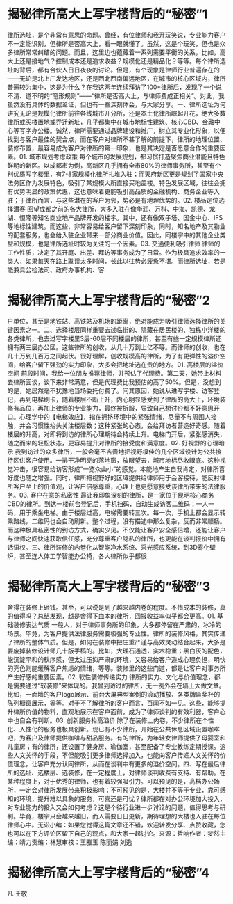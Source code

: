 # 揭秘律所高大上写字楼背后的“秘密”1

律所选址，是个非常有意思的命题。曾经，有位律师和我开玩笑说，专业能力客户不一定能识别，但律所是否高大上，看一眼就懂了。虽然，这是个玩笑，但也是众多律所常常纠结的问题。而且，这里边也蕴藏着一系列需要平衡的关系，比如，高大上还是接地气？控制成本还是追求收益？规模化还是精品化？等等。每个律所选址的背后，都有合伙人日日夜夜的讨论。但是，有个现象是律师行业普遍存在的——无论是北上广发达地区，还是西北西南偏远地区，在城市的核心区域内，律所普遍较为集中，这是为什么？在我这两年连续拜访了100+律所后，发现了一个说不清、道不明的“隐形规则”——“律所是否高大上，与律师费成正相关”。对此，我虽然没有具体的数据论证，但也有一些深刻体会，与大家分享。一、律所选址为何讲究无论是规模化律所前往各线城市开分所，还是本土化律所崛起开花，绝大多数律所或买楼置地或乔迁新址，几乎都集中在城市地标性建筑、核心CBD、金融中心等写字办公楼。诚然，律所需要通过品牌建设和推广，树立其专业化形象，以便找到与客户最佳的契合点，而在客户对律所不甚了解的前提下，律所的地理位置、装修布置，最容易成为客户对律所的第一印象，也是其决定是否愿意合作的重要因素。01. 城市规划考虑政策  每个城市的发展规划，都习惯打造聚焦商业潜能且特色鲜明的新区。以成都市为例，高新区几乎拥有全市80%的律师事务所，甚至有个别优质写字楼里，有7-8家规模化律所扎堆入驻；而天府新区更是规划了国家中央法务区作为发展特色，吸引了某规模大所直接买地盖楼。特色发展区域，往往会拥有优势明显的政策优惠，这也意味着更能吸引高品质的金融机构、商务企业等入驻；于律所而言，与这些潜在的客户为邻，势必是有地理优势的。02. 楼品定位选择潜客  回望成都之前的各大律所，大多入驻在像华润、万科、中海、凯德、龙湖、恒隆等知名商业地产品牌开发的楼宇。其中，还有像双子塔、国金中心、IFS等地标性建筑。而这些，非常容易给客户留下深刻印象，同时，知名地产及其物业的配套服务，也会给入驻企业带来一部分商业价值。因此，同楼宇中的其他企业类型和规模，也是律所选址时较为关注的一个因素。03. 交通便利吸引律师  律师的工作性质，决定了其开庭、出差、拜访等事务成为了日常。作为极具追求效率的一类人，如果每天在路上耽误太多时间，长此以往势必疲惫不堪。而律所选址，若是能兼具公检法司、政府办事机构、客

# 揭秘律所高大上写字楼背后的“秘密”2

户单位，甚至是地铁站、高铁站及机场的距离，绝对能成为吸引律师选择律所的关键因素之一。二、选择楼层同样重要去过临街的、隐藏在居民楼的、独栋小洋楼的各类律所，也去过写字楼里3层-60层不同楼层的律所，甚至有些一定规模律所还拥有两三层办公区。这些律所的创收，从几十万到上亿不等。而律师的创收，也在几十万到几百万之间起伏。很好理解，创收规模高的律所，为了有更弹性的溢价空间，给客户留下强劲的实力印象，大多会把地址选在贵的地方。01. 高楼层的溢价空间  前段时间，我给一位朋友推荐律师，并预估了代理费。第二天，她带上材料去律所面谈，谈下来非常满意，但是代理费比我预估的高了50%。但是，没想到的是，她居然毫不犹豫地当场委托付费了。问其原因，她说从进写字楼、访客登记，再到电梯刷卡，随着楼层不断上升，内心明显感受到了律所的高大上，环境装修有品位，再加上律师的专业能力，最终被折服，导致自己想讨价都不好意思开口。心理学中的【电梯效应】，指在拥挤环境中的紧张情绪，尽量不与周围人接触，并会习惯性抬头关注楼层数；这种紧张的心态，会给拜访者营造好奇感。随着楼层的升高，对即将到访的律所心理期待会持续上升。电梯门开后，紧张感消失，随之而来的轻松状态，更容易提升对律所的接受度和满意度。02. 好视野的心理暗示  我到访过的众多律所，一般会毫不吝啬地把视野极佳的几个区域设计为公共接待区供客户使用。一排干净明亮的落地窗，放眼望去，城市地标尽收眼底。这种视觉冲击，很容易给访客形成“一览众山小”的感觉。本能地产生自我肯定，对律所喜好度也随之增强。同时，律所把视野好的区域提供给律师用于会客接待，能反衬律所客户至上的价值观，让客户倍感尊重，心理上也更愿意接受该律所带来的法律服务。03. 客户在意的私密性  最让我印象深刻的律所，是一家位于昆明核心商务CBD的律所。到达一楼前台登记后，手机扫码，自动生成访客二维码；一人一码，用于乘坐电梯。由于楼层过高，电梯需要转三次。每一次，手机上都会显示转乘路线，二维码也会自动刷新。整个过程，没有描述中那么复杂，反而非常顺畅。而这种极具私密性的到访方式，确实少见。不仅能让客户安全感倍增，还能让客户与律师之间快速获取信任感，充分尊重客户隐私的律所，也更能在谈判报价中拥有话语权。三、律所装修的内卷化从智能净水系统、采光感应系统，到3D雾化壁炉，甚至连人体工学智能办公椅，各大律所似乎都很

# 揭秘律所高大上写字楼背后的“秘密”3

舍得在装修上砸钱。甚至，可以说是到了越来越内卷的程度。不惜成本的装修，真的值得吗？总结发现，越是舍得下血本的律所，回报收益率似乎都会更高。01. 基础装修表达气质 一般人，对于律师事务所的印象，大多都停留在严肃的、冰冷的场景。毕竟，为客户提供法律服务需要极强的专业性。律所的装修风格，其实传递了律所的整体气质。但是，如何在装修中把庄重严谨与高效灵动结合起来，大多是要废掉装修设计师几十版手稿的。比如，大理石通透，实木稳重；黑白灰的配色，能沉淀平和的秩序感，但太过压抑严肃的环境，又容易给客户造成心理负担，明快的亮色则能缓解客户焦虑的情绪，等等。装修里的这些门道，都是让客户对事务所产生好感的重要因素。02. 软性装修传递实力  律所的实力、文化与价值理念，都是需要通过“软装修”来体现的。我曾到访过的律所，无一例外会在墙上大做文章。比如，一面墙的客户logo展示、前台大屏典型案例的滚动播放、各类牌匾奖杯的陈列橱窗展示，等等。对于不了解律所的客户而言，百闻不如一见。这些，能够提升律所价值的物料，直观地展示在客户面前，成为了律师谈判的有效利器，客户心中也自会有判断。03. 创新服务抬高溢价 除了在装修上内卷，不少律所在个性化、人性化的服务也极具创新。现已有不少律所，开始在公共休息区域设置咖啡吧，为客户及律师提供咖啡与甜品服务。有的律所，为年轻女律师提供了母婴室和儿童房；有的律所，还设置了健身房、瑜伽室，甚至配备了专业教练定期授课。这些人文关怀的手段，不但能吸引更多律师选择加入，也能向客户传递人文关怀的价值理念，让客户充分认同律所，从而在谈判中有更多的溢价空间。四、写在最后律所的选址、选楼层、选装修，在一定程度上，对律师谈判收费有支持、有帮助。在某种程度上，对于优秀的律师，也有着较强吸引力。可以预见的是，高档办公场所，一定会对律所发展带来积极影响；不可预见的是，大楼并不等于专业，靠可感知的环境，提升难以具象的服务，可喜还是可忧？律所都在对办公环境加大投入，对专业能力的投入又会如何考虑？这是个待行业进一步讨论的问题，值得思考与研判。毕竟，楼宇只会越来越旧，而人需要日日更新，期待理想的大楼也入驻在每位律师心中。无讼小编：如果您觉得这篇文章还不错，欢迎转发分享、点赞收藏，您也可以在下方评论区留下自己的观点，和大家一起讨论。来源：哲响作者：梦然主编：靖力责编：林慧审核：王雅玉 陈丽娟 刘逸

# 揭秘律所高大上写字楼背后的“秘密”4

凡 王敬

